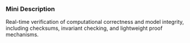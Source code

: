 ### Mini Description

Real-time verification of computational correctness and model integrity, including checksums, invariant checking, and lightweight proof mechanisms.
